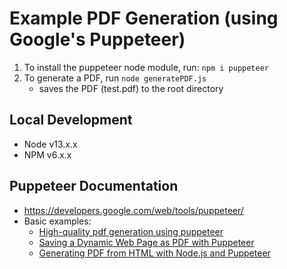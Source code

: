 # Example PDF Generation (using Google's Puppeteer)
1. To install the puppeteer node module, run:  `npm i puppeteer`
1. To generate a PDF, run `node generatePDF.js`
   - saves the PDF (test.pdf) to the root directory

## Local Development
* Node v13.x.x
* NPM v6.x.x

## Puppeteer Documentation
- https://developers.google.com/web/tools/puppeteer/
- Basic examples:
  - [High-quality pdf generation using puppeteer](https://codeburst.io/high-quality-pdf-generation-using-puppeteer-5b51e2ab231a)
  - [Saving a Dynamic Web Page as PDF with Puppeteer](https://www.initialapps.com/saving-a-dynamic-web-page-as-pdf-with-puppeteer/)
  - [Generating PDF from HTML with Node.js and Puppeteer](https://blog.risingstack.com/pdf-from-html-node-js-puppeteer/)
